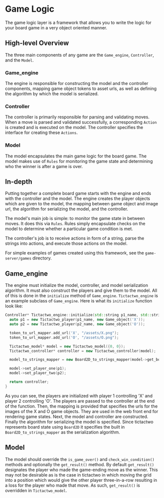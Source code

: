 # Game Logic
The game logic layer is a framework that allows you to write the logic for your
board game in a very object oriented manner.

## High-level Overview
The three main components of any game are the `Game_engine`, `Controller`, and
the `Model`.

### Game_engine
The engine is responsible for constructing the model and the controller
components, mapping game object tokens to asset urls, as well as defining the
algorithm by which the model is serialized.

### Controller
The controller is primarily responsible for parsing and validating moves. When a
move is parsed and validated successfully, a corresponding `Action` is created
and is executed on the model. The controller specifies the interface for
creating these `Actions`.

### Model
The model encapsulates the main game logic for the board game. The model makes
use of `Rules` for monitoring the game state and determining who the winner is
after a game is over. 

## In-depth
Putting together a complete board game starts with the engine and ends with the
controller and the model. The engine creates the player objects which are given
to the model, the mapping between game object and image url, the algorithm for
serializing the model, and the controller.

The model's main job is simple: to monitor the game state in between moves. It
does this via `Rules`. Rules simply encapsulate checks on the model to determine
whether a particular game condition is met.

The controller's job is to receive actions in form of a string, parse the
strings into actions, and execute those actions on the model. 

For simple examples of games created using this framework, see the
`game-server/games` directory.

## Game_engine
The engine must initialize the model, controller, and model serialization
algorithm. It must also construct the players and give them to the model. All of
this is done in the `initialize` method of `Game_engine`. `Tictactwo_engine` is
an example subclass of `Game_engine`. Here is what its `initialize` function
look like:

```c++
Controller* Tictactwo_engine::initialize(std::string p1_name, std::string p2_name) {
  auto p1 = new Tictactwo_player(p1_name, new Game_object('X'));
  auto p2 = new Tictactwo_player(p2_name, new Game_object('O'));

  token_to_url_mapper.add_url('X', "/assets/X.png");
  token_to_url_mapper.add_url('O', "/assets/O.png");

  Tictactwo_model* model = new Tictactwo_model({0, 0});
  Tictactwo_controller* controller = new Tictactwo_controller(model);

  model_to_strings_mapper = new Board2D_to_strings_mapper(model->get_board());

  model->set_player_one(p1);
  model->set_player_two(p2);

  return controller;
}
``` 

As you can see, the players are initialized with player 1 controlling 'X' and
player 2 controlling 'O'. The players are passed to the controller at the end of
the function. Then, the mapping is provided that specifies the urls for the
images of the X and O game objects. They are used in the web front end for
rendering game states. Next, the model and controller are constructed. Finally
the algorithm for serializing the model is specified. Since tictactwo represents
board state using `Board2D` it specifies the built in
`Board2D_to_strings_mapper` as the serialization algorithm.

## Model
The model should override the `is_game_over()` and `check_win_condition()`
methods and optionally the `get_result()` method. By default `get_result()`
designates the player who made the game-ending move as the winner. This may not
be desirable as is the case in tictactwo in which moving the grid into a
position which would give the other player three-in-a-row resulting in a loss
for the player who made that move. As such, `get_result()` is overridden in `Tictactwo_model`.
